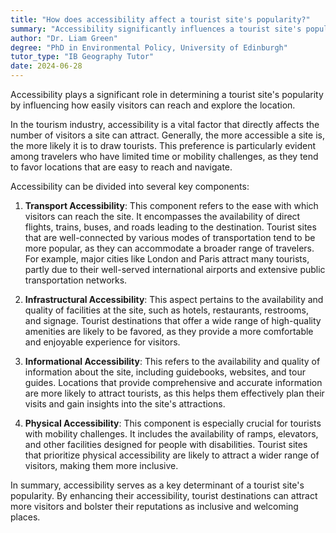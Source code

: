 ```yaml
---
title: "How does accessibility affect a tourist site's popularity?"
summary: "Accessibility significantly influences a tourist site's popularity by determining the ease of reaching and exploring the site."
author: "Dr. Liam Green"
degree: "PhD in Environmental Policy, University of Edinburgh"
tutor_type: "IB Geography Tutor"
date: 2024-06-28
---
```


Accessibility plays a significant role in determining a tourist site's popularity by influencing how easily visitors can reach and explore the location.

In the tourism industry, accessibility is a vital factor that directly affects the number of visitors a site can attract. Generally, the more accessible a site is, the more likely it is to draw tourists. This preference is particularly evident among travelers who have limited time or mobility challenges, as they tend to favor locations that are easy to reach and navigate.

Accessibility can be divided into several key components:

1. **Transport Accessibility**: This component refers to the ease with which visitors can reach the site. It encompasses the availability of direct flights, trains, buses, and roads leading to the destination. Tourist sites that are well-connected by various modes of transportation tend to be more popular, as they can accommodate a broader range of travelers. For example, major cities like London and Paris attract many tourists, partly due to their well-served international airports and extensive public transportation networks.

2. **Infrastructural Accessibility**: This aspect pertains to the availability and quality of facilities at the site, such as hotels, restaurants, restrooms, and signage. Tourist destinations that offer a wide range of high-quality amenities are likely to be favored, as they provide a more comfortable and enjoyable experience for visitors.

3. **Informational Accessibility**: This refers to the availability and quality of information about the site, including guidebooks, websites, and tour guides. Locations that provide comprehensive and accurate information are more likely to attract tourists, as this helps them effectively plan their visits and gain insights into the site's attractions.

4. **Physical Accessibility**: This component is especially crucial for tourists with mobility challenges. It includes the availability of ramps, elevators, and other facilities designed for people with disabilities. Tourist sites that prioritize physical accessibility are likely to attract a wider range of visitors, making them more inclusive.

In summary, accessibility serves as a key determinant of a tourist site's popularity. By enhancing their accessibility, tourist destinations can attract more visitors and bolster their reputations as inclusive and welcoming places.
    
